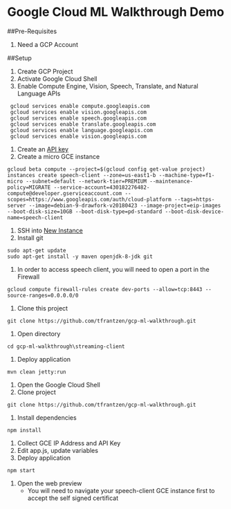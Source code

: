 # Google Cloud ML Walkthrough Demo

##Pre-Requisites
1. Need a GCP Account

##Setup
1. Create GCP Project
1. Activate Google Cloud Shell
1. Enable Compute Engine, Vision, Speech, Translate, and Natural Language APIs
```
 gcloud services enable compute.googleapis.com
 gcloud services enable vision.googleapis.com
 gcloud services enable speech.googleapis.com
 gcloud services enable translate.googleapis.com
 gcloud services enable language.googleapis.com
 gcloud services enable vision.googleapis.com
```
1. Create an [API key](https://cloud.google.com/docs/authentication/api-keys)
1. Create a micro GCE instance
```
gcloud beta compute --project=$(gcloud config get-value project) instances create speech-client --zone=us-east1-b --machine-type=f1-micro --subnet=default --network-tier=PREMIUM --maintenance-policy=MIGRATE --service-account=430182276482-compute@developer.gserviceaccount.com --scopes=https://www.googleapis.com/auth/cloud-platform --tags=https-server --image=debian-9-drawfork-v20180423 --image-project=eip-images --boot-disk-size=10GB --boot-disk-type=pd-standard --boot-disk-device-name=speech-client
```
1. SSH into [New Instance](http://console.cloud.google.com/compute/instances)
1. Install git
```
sudo apt-get update
sudo apt-get install -y maven openjdk-8-jdk git
```
1. In order to access speech client, you will need to open a port in the Firewall
```
gcloud compute firewall-rules create dev-ports --allow=tcp:8443 --source-ranges=0.0.0.0/0
```
1. Clone this project
```
git clone https://github.com/tfrantzen/gcp-ml-walkthrough.git
```
1. Open directory
```
cd gcp-ml-walkthrough\streaming-client
```
1. Deploy application
```
mvn clean jetty:run
```
1. Open the Google Cloud Shell
1. Clone project
```
git clone https://github.com/tfrantzen/gcp-ml-walkthrough.git
```
1. Install dependencies
```
npm install
```
1. Collect GCE IP Address and API Key
1. Edit app.js, update variables
1. Deploy application
```
npm start
```
1. Open the web preview
	- You will need to navigate your speech-client GCE instance first to accept the self signed certificat